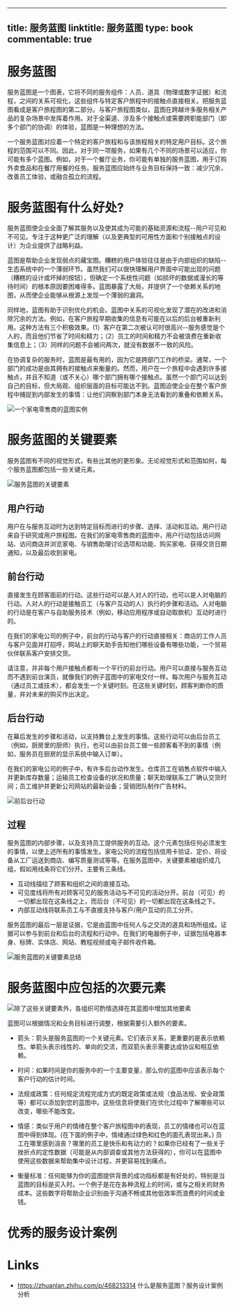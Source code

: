 
---
title: 服务蓝图
linktitle: 服务蓝图
type: book
commentable: true
---

# 服务蓝图

服务蓝图是一个图表，它将不同的服务组件：人员、道具（物理或数字证据）和流程，之间的关系可视化，这些组件与特定客户旅程中的接触点直接相关。把服务蓝图看成是客户旅程图的第二部分。与客户旅程图类似，蓝图在跨越许多服务相关产品的复杂场景中发挥着作用。对于全渠道、涉及多个接触点或需要跨职能部门（即多个部门的协调）的体验，蓝图是一种理想的方法。

一个服务蓝图对应着一个特定的客户旅程和与该旅程相关的特定用户目标。这个旅程的范围可以不同。因此，对于同一项服务，如果有几个不同的场景可以适应，你可能有多个蓝图。例如，对于一个餐厅业务，你可能有单独的服务蓝图，用于订购外卖食品和在餐厅用餐的任务。服务蓝图应始终与业务目标保持一致：减少冗余，改善员工体验，或融合孤立的流程。

# 服务蓝图有什么好处?

服务蓝图使企业全面了解其服务以及使其成为可能的基础资源和流程--用户可见和不可见。专注于这种更广泛的理解（以及更典型的可用性方面和个别接触点的设计）为企业提供了战略利益。

蓝图是帮助企业发现弱点的藏宝图。糟糕的用户体验往往是由于内部组织的缺陷--生态系统中的一个薄弱环节。虽然我们可以很快理解用户界面中可能出现的问题（糟糕的设计或坏掉的按钮），但确定一个系统性问题（如损坏的数据或漫长的等待时间）的根本原因要困难得多。蓝图暴露了大局，并提供了一个依赖关系的地图，从而使企业能够从根源上发现一个薄弱的漏洞。

同样地，蓝图有助于识别优化的机会。蓝图中关系的可视化发现了潜在的改进和消除冗余的方法。例如，在客户旅程早期收集的信息有可能在以后的后台被重新利用。这种方法有三个积极效果。(1）客户在第二次被认可时很高兴--服务感觉是个人的，而且他们节省了时间和精力；（2）员工的时间和精力不会被浪费在重新收集信息上；（3）同样的问题不会被问两次，就没有数据不一致的风险。

在协调复杂的服务时，蓝图是最有用的，因为它是跨部门工作的桥梁。通常，一个部门的成功是由其拥有的接触点来衡量的。然而，用户在一个旅程中会遇到许多接触点，并且不知道（或不关心）哪个部门拥有哪个接触点。虽然一个部门可以达到自己的目标，但大局观、组织层面的目标可能达不到。蓝图迫使企业在整个客户旅程中捕捉到内部发生的事情：让他们洞察到部门本身无法看到的重叠和依赖关系。

![一个家电零售商的蓝图实例](https://pic1.imgdb.cn/item/6357c27c16f2c2beb1b448a0.jpg)

# 服务蓝图的关键要素

服务蓝图有不同的视觉形式，有些比其他的更形象。无论视觉形式和范围如何，每个服务蓝图都包括一些关键元素。

![服务蓝图的关键要素](https://pic1.imgdb.cn/item/6357c27c16f2c2beb1b448a0.jpg)

## 用户行动

用户在与服务互动时为达到特定目标而进行的步骤、选择、活动和互动。用户行动来自于研究或用户旅程图。在我们的家电零售商的蓝图中，用户行动包括访问网站、访问商店并浏览家电、与销售助理讨论选项和功能、购买家电、获得交货日期通知，以及最后收到家电。

## 前台行动

直接发生在顾客面前的行动。这些行动可以是人对人的行动，也可以是人对电脑的行动。人对人的行动是接触员工（与客户互动的人）执行的步骤和活动。人对电脑的行动是在客户与自助服务技术（例如，移动应用程序或自动取款机）互动时进行的。

在我们的家电公司的例子中，前台的行动与客户的行动直接相关：商店的工作人员与客户见面并打招呼，网站上的聊天助手告知他们哪些设备有哪些功能，一个贸易伙伴联系客户安排交货。

请注意，并非每个用户接触点都有一个平行的前台行动。用户可以直接与服务互动而不遇到前台演员，就像我们的例子蓝图中的家电交付一样。每次用户与服务互动（通过员工或技术），都会发生一个关键时刻。在这些关键时刻，顾客判断你的质量，并对未来的购买作出决定。

## 后台行动

在幕后发生的步骤和活动，以支持舞台上发生的事情。这些行动可以由后台员工（例如，厨房里的厨师）执行，也可以由前台员工做一些顾客看不到的事情（例如，服务员在厨房的显示系统中输入订单）。

在我们的家电公司的例子中，有许多后台动作发生。仓库员工在销售点软件中输入并更新库存数量；运输员工检查设备的状况和质量；聊天助理联系工厂确认交货时间；员工维护并更新公司网站的最新设备；营销团队制作广告材料。

![前后台行动](https://pic1.imgdb.cn/item/6357c43b16f2c2beb1b6b5ae.jpg)

## 过程

服务蓝图的内部步骤，以及支持员工提供服务的互动。这个元素包括任何必须发生的事情，以使上述所有的事情发生。家电公司的流程包括信用卡验证、定价、将设备从工厂运送到商店、编写质量测试等等。在服务蓝图中，关键要素被组织成几组，假如用线条将它们分开。主要有三条线。

- 互动线描绘了顾客和组织之间的直接互动。
- 可见度线将所有对顾客可见的服务活动与不可见的活动分开。前台（可见）的一切都出现在这条线之上，而后台（不可见）的一切都出现在这条线之下。
- 内部互动线将联系员工与不直接支持与客户/用户互动的员工分开。

服务蓝图的最后一层是证据，它是由蓝图中任何人与之交流的道具和场所组成。证据可以参与到前台和后台的流程和行动中。在我们的电器例子中，证据包括电器本身、标牌、实体店、网站、教程视频或电子邮件收件箱。

![服务蓝图的关键要素总结](https://pic1.imgdb.cn/item/6357c99f16f2c2beb1bdf2cb.jpg)

# 服务蓝图中应包括的次要元素

![除了这些关键要素外，各组织可酌情选择在其蓝图中增加其他要素](https://pic1.imgdb.cn/item/6357c9f616f2c2beb1be5a14.jpg)

蓝图可以根据情况和业务目标进行调整，根据需要引入额外的要素。

- 箭头：箭头是服务蓝图的一个关键元素。它们表示关系，更重要的是表示依赖性。单箭头表示线性的、单向的交流，而双箭头表示需要达成协议和相互依赖。

- 时间：如果时间是你的服务中的一个主要变量，那么你的蓝图中应该表示每个客户行动的估计时间。

- 法规或政策：任何规定流程完成方式的既定政策或法规（食品法规、安全政策等）都可以添加到您的蓝图中。这些信息将使我们在优化过程中了解哪些可以改变，哪些不能改变。

- 情感：类似于用户的情绪在整个客户旅程图中的表现，员工的情绪也可以在蓝图中得到体现。(在下面的例子中，情绪通过绿色和红色的面孔表现出来。) 员工在哪里感到沮丧？哪里的员工是快乐和有动力的？如果你已经有了一些关于挫折点的定性数据（可能是从内部调查或其他方法获得的），你可以在蓝图中使用这些数据来帮助集中设计过程，并更容易找到痛点。

- 衡量标准：任何能够为你的蓝图提供背景的成功指标都是有好处的，特别是当蓝图的目标是买入时。一个例子是花在各种流程上的时间，或与之相关的财务成本。这些数字将帮助企业识别由于沟通不畅或其他低效率而浪费的时间或金钱。

# 优秀的服务设计案例

# Links

- https://zhuanlan.zhihu.com/p/468213314 什么是服务蓝图？服务设计案例分析

    